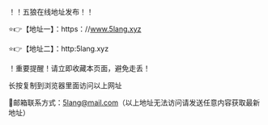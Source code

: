 ！️！️五狼在线地址发布！️！️

⭐️👉【地址一】：https：//www.5lang.xyz

⭐️👉【地址二】：http:5lang.xyz

！️重要提醒！️请立即收藏本页面，避免走丢！

长按复制到浏览器里面访问以上网址

📧邮箱联系方式：5lang@mail.com（以上地址无法访问请发送任意内容获取最新地址）
